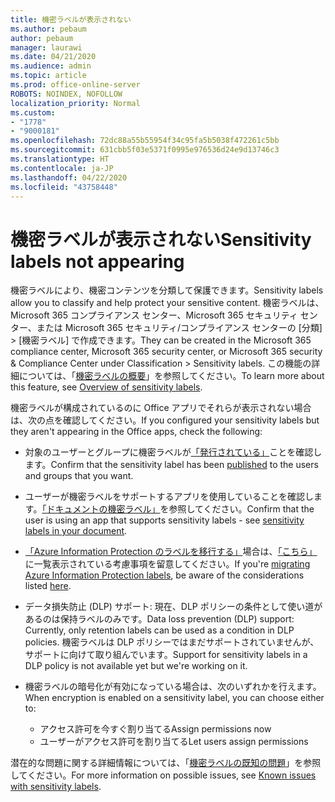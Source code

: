 ```yaml
---
title: 機密ラベルが表示されない
ms.author: pebaum
author: pebaum
manager: laurawi
ms.date: 04/21/2020
ms.audience: admin
ms.topic: article
ms.prod: office-online-server
ROBOTS: NOINDEX, NOFOLLOW
localization_priority: Normal
ms.custom:
- "1778"
- "9000181"
ms.openlocfilehash: 72dc88a55b55954f34c95fa5b5038f472261c5bb
ms.sourcegitcommit: 631cbb5f03e5371f0995e976536d24e9d13746c3
ms.translationtype: HT
ms.contentlocale: ja-JP
ms.lasthandoff: 04/22/2020
ms.locfileid: "43758448"
---
```

# <a name="sensitivity-labels-not-appearing"></a><span data-ttu-id="e1b3d-102">機密ラベルが表示されない</span><span class="sxs-lookup"><span data-stu-id="e1b3d-102">Sensitivity labels not appearing</span></span>

<span data-ttu-id="e1b3d-103">機密ラベルにより、機密コンテンツを分類して保護できます。</span><span class="sxs-lookup"><span data-stu-id="e1b3d-103">Sensitivity labels allow you to classify and help protect your sensitive content.</span></span> <span data-ttu-id="e1b3d-104">機密ラベルは、Microsoft 365 コンプライアンス センター、Microsoft 365 セキュリティ センター、または Microsoft 365 セキュリティ/コンプライアンス センターの [分類] > [機密ラベル] で作成できます。</span><span class="sxs-lookup"><span data-stu-id="e1b3d-104">They can be created in the Microsoft 365 compliance center, Microsoft 365 security center, or Microsoft 365 security & Compliance Center under Classification > Sensitivity labels.</span></span> <span data-ttu-id="e1b3d-105">この機能の詳細については、「[機密ラベルの概要](https://docs.microsoft.com/office365/securitycompliance/sensitivity-labels)」を参照してください。</span><span class="sxs-lookup"><span data-stu-id="e1b3d-105">To learn more about this feature, see [Overview of sensitivity labels](https://docs.microsoft.com/office365/securitycompliance/sensitivity-labels).</span></span>

<span data-ttu-id="e1b3d-106">機密ラベルが構成されているのに Office アプリでそれらが表示されない場合は、次の点を確認してください。</span><span class="sxs-lookup"><span data-stu-id="e1b3d-106">If you configured your sensitivity labels but they aren't appearing in the Office apps, check the following:</span></span>

- <span data-ttu-id="e1b3d-107">対象のユーザーとグループに機密ラベルが[「発行されている」](https://docs.microsoft.com/Office365/SecurityCompliance/sensitivity-labels#what-label-policies-can-do)ことを確認します。</span><span class="sxs-lookup"><span data-stu-id="e1b3d-107">Confirm that the sensitivity label has been [published](https://docs.microsoft.com/Office365/SecurityCompliance/sensitivity-labels#what-label-policies-can-do) to the users and groups that you want.</span></span>

- <span data-ttu-id="e1b3d-108">ユーザーが機密ラベルをサポートするアプリを使用していることを確認します。[「ドキュメントの機密ラベル」](https://support.office.com/article/apply-sensitivity-labels-to-your-documents-and-email-within-office-2f96e7cd-d5a4-403b-8bd7-4cc636bae0f9?#bkmk_whereavailable)を参照してください。</span><span class="sxs-lookup"><span data-stu-id="e1b3d-108">Confirm that the user is using an app that supports sensitivity labels - see [sensitivity labels in your document](https://support.office.com/article/apply-sensitivity-labels-to-your-documents-and-email-within-office-2f96e7cd-d5a4-403b-8bd7-4cc636bae0f9?#bkmk_whereavailable).</span></span>

- <span data-ttu-id="e1b3d-109">[「Azure Information Protection のラベルを移行する」](https://docs.microsoft.com/azure/information-protection/configure-policy-migrate-labels)場合は、[「こちら」](https://docs.microsoft.com/azure/information-protection/configure-policy-migrate-labels#considerations-for-unified-labels)に一覧表示されている考慮事項を留意してください。</span><span class="sxs-lookup"><span data-stu-id="e1b3d-109">If you're [migrating Azure Information Protection labels](https://docs.microsoft.com/azure/information-protection/configure-policy-migrate-labels), be aware of the considerations listed [here](https://docs.microsoft.com/azure/information-protection/configure-policy-migrate-labels#considerations-for-unified-labels).</span></span>

- <span data-ttu-id="e1b3d-110">データ損失防止 (DLP) サポート: 現在、DLP ポリシーの条件として使い道があるのは保持ラベルのみです。</span><span class="sxs-lookup"><span data-stu-id="e1b3d-110">Data loss prevention (DLP) support: Currently, only retention labels can be used as a condition in DLP policies.</span></span>  <span data-ttu-id="e1b3d-111">機密ラベルは DLP ポリシーではまだサポートされていませんが、サポートに向けて取り組んでいます。</span><span class="sxs-lookup"><span data-stu-id="e1b3d-111">Support for sensitivity labels in a DLP policy is not available yet but we're working on it.</span></span>

- <span data-ttu-id="e1b3d-112">機密ラベルの暗号化が有効になっている場合は、次のいずれかを行えます。</span><span class="sxs-lookup"><span data-stu-id="e1b3d-112">When encryption is enabled on a sensitivity label, you can choose either to:</span></span>
    - <span data-ttu-id="e1b3d-113">アクセス許可を今すぐ割り当てる</span><span class="sxs-lookup"><span data-stu-id="e1b3d-113">Assign permissions now</span></span>
    - <span data-ttu-id="e1b3d-114">ユーザーがアクセス許可を割り当てる</span><span class="sxs-lookup"><span data-stu-id="e1b3d-114">Let users assign permissions</span></span>


<span data-ttu-id="e1b3d-115">潜在的な問題に関する詳細情報については、「[機密ラベルの既知の問題](https://support.office.com/article/known-issues-with-sensitivity-labels-in-office-b169d687-2bbd-4e21-a440-7da1b2743edc)」を参照してください。</span><span class="sxs-lookup"><span data-stu-id="e1b3d-115">For more information on possible issues, see [Known issues with sensitivity labels](https://support.office.com/article/known-issues-with-sensitivity-labels-in-office-b169d687-2bbd-4e21-a440-7da1b2743edc).</span></span>